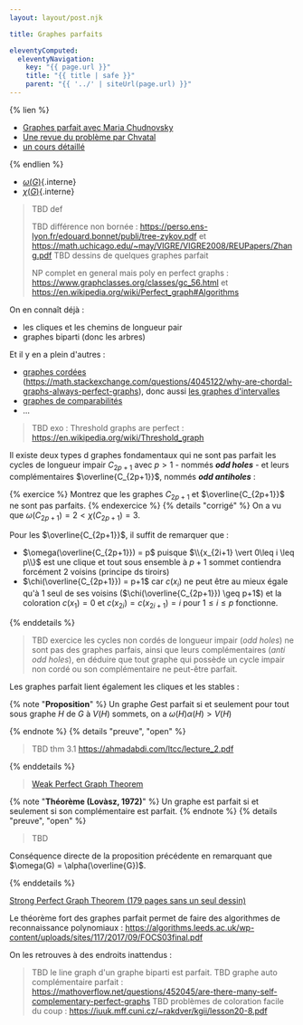```yaml
---
layout: layout/post.njk

title: Graphes parfaits

eleventyComputed:
  eleventyNavigation:
    key: "{{ page.url }}"
    title: "{{ title | safe }}"
    parent: "{{ '../' | siteUrl(page.url) }}"
---
```


{% lien %}

- [Graphes parfait avec Maria Chudnovsky](https://www.youtube.com/watch?v=C4Zr4cOVm9g)
- [Une revue du problème par Chvatal](https://users.encs.concordia.ca/~chvatal/perfect/spgt.html)
- [un cours détaillé](https://arxiv.org/pdf/1301.5149)

{% endlien %}

- [$\omega(G)$](../structure/#définition-notation-clique-stable-maximum){.interne}
- [$\chi(G)$](../colorabilité/#définition-notation-coloration-minimum){.interne}

> TBD def
>
> TBD différence non bornée : <https://perso.ens-lyon.fr/edouard.bonnet/publi/tree-zykov.pdf> et <https://math.uchicago.edu/~may/VIGRE/VIGRE2008/REUPapers/Zhang.pdf>
> TBD dessins de quelques graphes parfait
>
> NP complet en general mais poly en perfect graphs : <https://www.graphclasses.org/classes/gc_56.html> et <https://en.wikipedia.org/wiki/Perfect_graph#Algorithms>

On en connaît déjà :

- les cliques et les chemins de longueur pair
- graphes biparti (donc les arbres)

Et il y en a plein d'autres :

- [graphes cordées](https://fr.wikipedia.org/wiki/Graphe_cordal) (https://math.stackexchange.com/questions/4045122/why-are-chordal-graphs-always-perfect-graphs), donc aussi [les graphes d'intervalles](https://fr.wikipedia.org/wiki/Graphe_d%27intervalles)
- [graphes de comparabilités](https://fr.wikipedia.org/wiki/Graphe_de_comparabilit%C3%A9)
- ...

> TBD exo : Threshold graphs are perfect : <https://en.wikipedia.org/wiki/Threshold_graph>

Il existe deux types d graphes fondamentaux qui ne sont pas parfait les cycles de longueur impair $C_{2p+1}$ avec $p>1$ - nommés _**odd holes**_ - et leurs complémentaires $\overline{C_{2p+1}}$, nommés _**odd antiholes**_ :

{% exercice %}
Montrez que les graphes $C_{2p+1}$ et $\overline{C_{2p+1}}$ ne sont pas parfaits.
{% endexercice %}
{% details "corrigé" %}
On a vu que $\omega(C_{2p+1}) = 2 < \chi(C_{2p+1}) = 3$.

Pour les $\overline{C_{2p+1}}$, il suffit de remarquer que :

- $\omega(\overline{C_{2p+1}}) = p$ puisque $\\{x_{2i+1} \vert 0\leq i \leq p\\}$ est une clique et tout sous ensemble à $p+1$ sommet contiendra forcément 2 voisins (principe ds tiroirs)
- $\chi(\overline{C_{2p+1}}) = p+1$ car $c(x_i)$ ne peut être au mieux égale qu'à 1 seul de ses voisins ($\chi(\overline{C_{2p+1}}) \geq p+1$) et la coloration $c(x_{1})=0$ et $c(x_{2i}) = c(x_{2i+1}) = i$ pour $1\leq i \leq p$ fonctionne.

{% enddetails %}

> TBD exercice les cycles non cordés de longueur impair (_odd holes_) ne sont pas des graphes parfais, ainsi que leurs complémentaires (_anti odd holes_), en déduire que tout graphe qui possède un cycle impair non cordé ou son complémentaire ne peut-être parfait.

Les graphes parfait lient également les cliques et les stables :

{% note "**Proposition**" %}
Un graphe $G$est parfait si et seulement pour tout sous graphe $H$ de $G$ à $V(H)$ sommets, on a $\omega(H)\alpha(H)> V(H)$

{% endnote %}
{% details "preuve", "open" %}

> TBD thm 3.1 <https://ahmadabdi.com/ltcc/lecture_2.pdf>

{% enddetails %}

> [Weak Perfect Graph Theorem](https://www.youtube.com/watch?v=Koc63QhxPgk)

{% note "**Théorème (Lovàsz, 1972)**" %}
Un graphe est parfait si et seulement si son complémentaire est parfait.
{% endnote %}
{% details "preuve", "open" %}

> TBD

Conséquence directe de la proposition précédente en remarquant que $\omega(G) = \alpha(\overline{G})$.

{% enddetails %}

[Strong Perfect Graph Theorem (179 pages sans un seul dessin)](https://annals.math.princeton.edu/wp-content/uploads/annals-v164-n1-p02.pdf)

Le théorème fort des graphes parfait permet de faire des algorithmes de reconnaissance polynomiaux : <https://algorithms.leeds.ac.uk/wp-content/uploads/sites/117/2017/09/FOCS03final.pdf>

On les retrouves à des endroits inattendus :

> TBD le line graph d'un graphe biparti est parfait.
> TBD graphe auto complémentaire parfait : <https://mathoverflow.net/questions/452045/are-there-many-self-complementary-perfect-graphs>
> TBD problèmes de coloration facile du coup : <https://iuuk.mff.cuni.cz/~rakdver/kgii/lesson20-8.pdf>